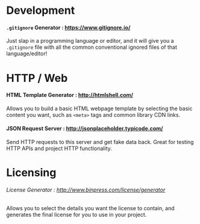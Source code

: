 # Development
#### `.gitignore` Generator : https://www.gitignore.io/
Just slap in a programming language or editor, and it will give
you a `.gitignore` file with all the common conventional ignored
files of that language/editor!

# HTTP / Web
#### HTML Template Generator : http://htmlshell.com/
Allows you to build a basic HTML webpage template by selecting the
basic content you want, such as `<meta>` tags and common library
CDN links.

#### JSON Request Server : http://jsonplaceholder.typicode.com/
Send HTTP requests to this server and get fake data back. Great for
testing HTTP APIs and project HTTP functionality.

# Licensing
###### License Generator : http://www.binpress.com/license/generator
Allows you to select the details you want the license to contain, and
generates the final license for you to use in your project.
